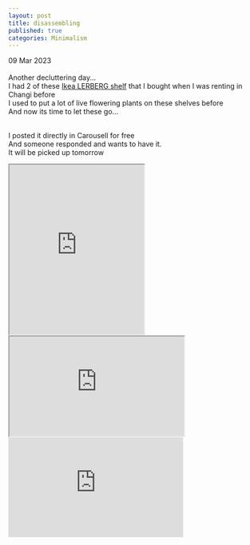 ```yaml
---
layout: post
title: disassembling
published: true
categories: Minimalism
---
```

09 Mar 2023
<br>
<br>
Another decluttering day...
<br>
I had 2 of these [Ikea LERBERG shelf](https://www.ikea.com/sg/en/p/lerberg-shelf-unit-dark-grey-60186401/?utm_source=google&utm_medium=surfaces&utm_campaign=shopping_feed&utm_content=free_google_shopping_clicks_Storeandorganisefurniture&gclid=Cj0KCQiAx6ugBhCcARIsAGNmMbjXfKNP9p3Q7_Z_SL2kqixYgS-KTNbJmzdtDfI-B9OILJfBDZufYQ8aAjNsEALw_wcB&gclsrc=aw.ds) that I bought when I was renting in Changi before
<br>
I used to put a lot of live flowering plants on these shelves before
<br>
And now its time to let these go...
<br>
<br>
<!--more-->
I posted it directly in Carousell for free
<br>
And someone responded and wants to have it.
<br>
It will be picked up tomorrow
<br>
<iframe src="https://drive.google.com/file/d/1Kporl65P85kVytdvlLpDTE7Moomfziv8/preview" width="270" height="340" allow="autoplay"></iframe>
<br>
<iframe src="https://drive.google.com/file/d/1fFW-R9han01m5Es8QsDNxuSdJVtED22r/preview" width="350" height="200" allow="autoplay"></iframe>
<iframe width="350" height="200" src="https://www.youtube.com/embed/Q2fVyqFWGT4" frameborder="0" allow="accelerometer; autoplay; encrypted-media; gyroscope; picture-in-picture" allowfullscreen></iframe>

